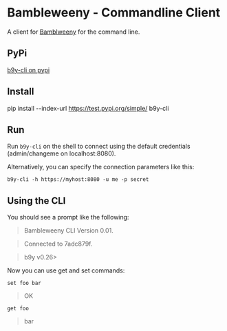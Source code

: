 # Bambleweeny - Commandline Client

A client for [Bamblweeny](https://github.com/u1i/bambleweeny) for the command line.


## PyPi

[b9y-cli on pypi](https://test.pypi.org/project/b9y-cli/)

## Install
pip install --index-url https://test.pypi.org/simple/ b9y-cli

## Run

Run `b9y-cli` on the shell to connect using the default credentials (admin/changeme on localhost:8080).

Alternatively, you can specify the connection parameters like this:

`b9y-cli -h https://myhost:8080 -u me -p secret`

## Using the CLI

You should see a prompt like the following:

> Bambleweeny CLI Version 0.01.

> Connected to 7adc879f.

> b9y v0.26>

Now you can use get and set commands:

`set foo bar`
> OK

`get foo`
> bar

